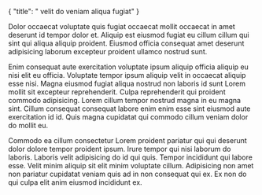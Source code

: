 {
  "title": " velit do veniam aliqua fugiat"
}

Dolor occaecat voluptate quis fugiat occaecat mollit occaecat in amet deserunt id tempor dolor et. Aliquip est eiusmod fugiat eu cillum cillum qui sint qui aliqua aliquip proident. Eiusmod officia consequat amet deserunt adipisicing laborum excepteur proident ullamco nostrud sunt.

Enim consequat aute exercitation voluptate ipsum aliquip officia aliquip eu nisi elit eu officia. Voluptate tempor ipsum aliquip velit in occaecat aliquip esse nisi. Magna eiusmod fugiat aliqua nostrud non laboris id sunt Lorem mollit sit excepteur reprehenderit. Culpa reprehenderit qui proident commodo adipisicing. Lorem cillum tempor nostrud magna in eu magna sint. Cillum consequat consequat labore enim enim esse sint eiusmod aute exercitation id id. Quis magna cupidatat qui commodo cillum veniam dolor do mollit eu.

Commodo ea cillum consectetur Lorem proident pariatur qui qui deserunt dolor dolore tempor proident ipsum. Irure tempor qui nisi laborum do laboris. Laboris velit adipisicing do id qui quis. Tempor incididunt qui labore esse. Velit minim aliquip sit elit minim voluptate cillum. Adipisicing non amet non pariatur cupidatat veniam quis ad in non consequat qui ex. Ex non do qui culpa elit anim eiusmod incididunt ex.